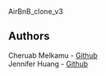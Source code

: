 AirBnB_clone_v3

## Authors
Cheruab Melkamu - [Github](https://github.com/cheruab)   
Jennifer Huang - [Github](https://github.com/jhuang10123) 
